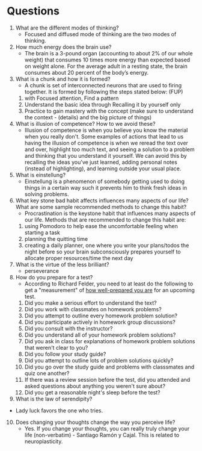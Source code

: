 # Questions

1. What are the different modes of thinking?
    - Focused and diffused mode of thinking are the two modes of thinking.
2. How much energy does the brain use?
    - The brain is a 3-pound organ (accounting to about 2% of our whole weight) that consumes 10 times more energy than expected based on weight alone. For the average adult in a resting state, the brain consumes about 20 percent of the body’s energy. 
3. What is a chunk and how it is formed? 
    - A chunk is set of interconnected neurons that are used to firing together. It is formed by following the steps stated below: (FUP)
    1. with Focused attention, Find a pattern
    2. Understand the basic idea through Recalling it by yourself only
    3. Practice to gain mastery with the concept (make sure to understand the context - (details) and the big picture of things)
4. What is illusion of competence? How to we avoid these?
    - Illusion of competence is when you believe you know the material when you really don't. Some examples of actions that lead to us having the illusion of competence is when we reread the text over and over, highlight too much text, and seeing a solution to a problem and thinking that you understand it yourself. We can avoid this by recalling the ideas you've just learned, adding personal notes (instead of highlighting), and learning outside your usual place. 
5. What is einstellung?
    - Einstellung is a phenomenon of somebody getting used to doing things in a certain way such it prevents him to think fresh ideas in solving problems.
6. What key stone bad habit affects influences many aspects of our life? What are some sample recommended methods to change this habit?
    - Procrastination is the keystone habit that influences many aspects of our life. Methods that are recommended to change this habit are:
    1) using Pomodoro to help ease the uncomfortable feeling when starting a task
    2) planning the quitting time
    3) creating a daily planner, one where you write your plans/todos the night before so your brain subconsciously prepares yourself to allocate proper resources/time the next day
7. What is the virtue of the less brilliant?
    - perseverance
8. How do you prepare for a test? 
    - According to Richard Felder, you need to at least do the following to get a "measurement" of [how well-prepared you are](https://barbaraoakley.com/wp-content/uploads/2018/02/Test-preparation-checklist-1.pdf) for an upcoming test.
    1. Did you make a serious effort to understand the text?
    2. Did you work with classmates on homework problems?
    3. Did you attempt to outline every homework problem solution?
    4. Did you participate actively in homework group discussions?
    5. Did you consult with the instructor?
    6. Did you understand all of your homework problem solutions?
    7. Did you ask in class for explanations of homework problem solutions that weren't clear to you?
    8. Did you follow your study guide?
    9. Did you attempt to outline lots of problem solutions quickly?
    10. Did you go over the study guide and problems with classsmates and quiz one another?
    11. If there was a review session before the test, did you attended and asked questions about anything you weren't sure about?
    12. Did you get a reasonable night's sleep before the test?
9. What is the law of serendipity?
  - Lady luck favors the one who tries.
10. Does changing your thoughts change the way you perceive life?
    - Yes.  If you change your thoughts, you can really truly change your life (non-verbatim) - Santiago Ramón y Cajal. This is related to neuroplasticity.
